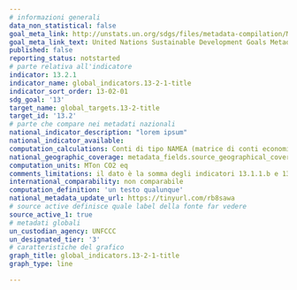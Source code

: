```yaml
---
# informazioni generali
data_non_statistical: false
goal_meta_link: http://unstats.un.org/sdgs/files/metadata-compilation/Metadata-Goal-13.pdf
goal_meta_link_text: United Nations Sustainable Development Goals Metadata (pdf 759kB)
published: false
reporting_status: notstarted
# parte relativa all'indicatore
indicator: 13.2.1
indicator_name: global_indicators.13-2-1-title
indicator_sort_order: 13-02-01
sdg_goal: '13'
target_name: global_targets.13-2-title
target_id: '13.2'
# parte che compare nei metadati nazionali
national_indicator_description: "lorem ipsum"
national_indicator_available:
computation_calculations: Conti di tipo NAMEA (matrice di conti economici integrata con conti ambientali) (PSN:IST-02004)
national_geographic_coverage: metadata_fields.source_geographical_coverage_1
computation_units: MTon CO2 eq
comments_limitations: il dato è la somma degli indicatori 13.1.1.b e 13.1.1.c
international_comparability: non comparabile
computation_definition: 'un testo qualunque'
national_metadata_update_url: https://tinyurl.com/rb8sawa
# source active definisce quale label della fonte far vedere
source_active_1: true
# metadati globali
un_custodian_agency: UNFCCC
un_designated_tier: '3'
# caratteristiche del grafico
graph_title: global_indicators.13-2-1-title
graph_type: line

---
```

